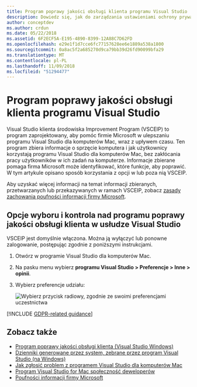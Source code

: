 ```yaml
---
title: Program poprawy jakości obsługi klienta programu Visual Studio
description: Dowiedz się, jak do zarządzania ustawieniami ochrony prywatności w programie Visual Studio dla komputerów Mac.
author: conceptdev
ms.author: crdun
ms.date: 05/22/2018
ms.assetid: 6F2ECF5A-E195-4890-8399-12A88C7D62FD
ms.openlocfilehash: e29e1f1d7cce6fc77157628ee6e1889a538a1800
ms.sourcegitcommit: 0a8ac5f2a685270d9ca79bb39d26fd90099bfa29
ms.translationtype: MT
ms.contentlocale: pl-PL
ms.lasthandoff: 11/09/2018
ms.locfileid: "51294477"
---
```

# <a name="visual-studio-customer-experience-improvement-program"></a>Program poprawy jakości obsługi klienta programu Visual Studio

Visual Studio klienta środowiska Improvement Program (VSCEIP) to program zaprojektowany, aby pomóc firmie Microsoft w ulepszaniu programu Visual Studio dla komputerów Mac, wraz z upływem czasu. Ten program zbiera informacje o sprzęcie komputera i jak użytkownicy korzystają programu Visual Studio dla komputerów Mac, bez zakłócania pracy użytkowników w ich zadań na komputerze. Informacje zbierane pomaga firma Microsoft może identyfikować, które funkcje, aby poprawić. W tym artykule opisano sposób korzystania z opcji w lub poza nią VSCEIP.

Aby uzyskać więcej informacji na temat informacji zbieranych, przetwarzanych lub przekazywanych w ramach VSCEIP, zobacz [zasady zachowania poufności informacji firmy Microsoft](https://privacy.microsoft.com/privacystatement).

## <a name="choice-and-control-over-the-visual-studio-customer-experience-improvement-program"></a>Opcje wyboru i kontrola nad programu poprawy jakości obsługi klienta w usłudze Visual Studio

VSCEIP jest domyślnie włączona. Można ją wyłączyć lub ponowne zalogowanie, postępując zgodnie z poniższymi instrukcjami.

1. Otwórz w programie Visual Studio dla komputerów Mac.

1. Na pasku menu wybierz **programu Visual Studio > Preferencje > Inne > opinii**.

1. Wybierz preferencje udziału:

    ![Wybierz przycisk radiowy, zgodnie ze swoimi preferencjami uczestnictwa](media/visual-studio-experience-improvement-program-image1.png)

[!INCLUDE [GDPR-related guidance](../docs/misc/includes/gdpr-hybrid-note.md)]

## <a name="see-also"></a>Zobacz także

* [Program poprawy jakości obsługi klienta (Visual Studio Windows)](/visualstudio/ide/visual-studio-experience-improvement-program)
* [Dzienniki generowane przez system, zebrane przez program Visual Studio (na Windows)](/visualstudio/ide/diagnostic-data-collection)
* [Jak zgłosić problem z programem Visual Studio dla komputerów Mac](report-a-problem.md)
* [Program Visual Studio for Mac społeczność deweloperów](https://developercommunity.visualstudio.com/spaces/41/index.html)
* [Poufności informacji firmy Microsoft](https://privacy.microsoft.com/privacystatement)
